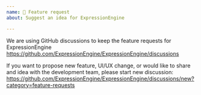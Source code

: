 ```yaml
---
name: 🚀 Feature request
about: Suggest an idea for ExpressionEngine

---
```


We are using GitHub discussions to keep the feature requests for ExpressionEngine
https://github.com/ExpressionEngine/ExpressionEngine/discussions

If you want to propose new feature, UI/UX change, or would like to share and idea with the development team, please start new discussion:
https://github.com/ExpressionEngine/ExpressionEngine/discussions/new?category=feature-requests